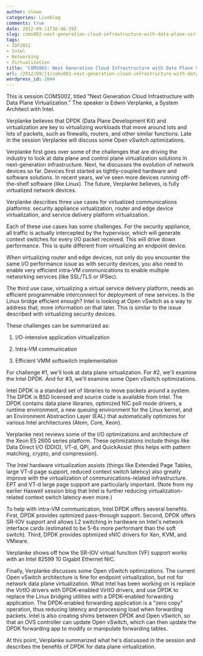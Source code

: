 ```yaml
---
author: slowe
categories: Liveblog
comments: true
date: 2012-09-11T16:46:19Z
slug: coms002-next-generation-cloud-infrastructure-with-data-plane-virtualization
tags:
- IDF2012
- Intel
- Networking
- Virtualization
title: 'COMS002: Next Generation Cloud Infrastructure with Data Plane Virtualization'
url: /2012/09/11/coms002-next-generation-cloud-infrastructure-with-data-plane-virtualization/
wordpress_id: 2844
---
```


This is session COMS002, titled "Next Generation Cloud Infrastructure with Data Plane Virtualization." The speaker is Edwin Verplanke, a System Architect with Intel.

Verplanke believes that DPDK (Data Plane Development Kit) and virtualization are key to virtualizing workloads that move around lots and lots of packets, such as firewalls, routers, and other similar functions. Late in the session Verplanke will discuss some Open vSwitch optimizations.

Verplanke first goes over some of the challenges that are driving the industry to look at data plane and control plane virtualization solutions in next-generation infrastructure. Next, he discusses the evolution of network devices so far. Devices first started as tightly-coupled hardware and software solutions. In recent years, we've seen more devices running off-the-shelf software (like Linux). The future, Verplanke believes, is fully virtualized network devices.

Verplanke describes three use cases for virtualized communications platforms: security appliance virtualization, router and edge device virtualization, and service delivery platform virtualization.

Each of these use cases has some challenges. For the security appliance, all traffic is actually intercepted by the hypervisor, which will generate context switches for every I/O packet received. This will drive down performance. This is quite different from virtualizing an endpoint device.

When virtualizing router and edge devices, not only do you encounter the same I/O performance issue as with security devices, you also need to enable very efficient intra-VM communications to enable multiple networking services (like SSL/TLS or IPSec).

The third use case, virtualizing a virtual service delivery platform, needs an efficient programmable interconnect for deployment of new services. Is the Linux bridge efficient enough? Intel is looking at Open vSwitch as a way to address that; more information on that later. This is similar to the issue described with virtualizing security devices.

These challenges can be summarized as:

1. I/O-intensive application virtualization

2. Intra-VM communication

3. Efficient VMM softswitch implementation

For challenge #1, we'll look at data plane virtualization. For #2, we'll examine the Intel DPDK. And for #3, we'll examine some Open vSwitch optimizations.

Intel DPDK is a standard set of libraries to move packets around a system. The DPDK is BSD licensed and source code is available from Intel. The DPDK contains data plane libraries, optimized NIC poll mode drivers, a runtime environment, a new queuing environment for the Linux kernel, and an Environment Abstraction Layer (EAL) that automatically optimizes for various Intel architectures (Atom, Core, Xeon).

Verplanke next reviews some of the I/O optimizations and architecture of the Xeon E5 2600 series platform. These optimizations include things like Data Direct I/O (DDIO), VT-d, QPI, and QuickAssist (this helps with pattern matching, crypto, and compression).

The Intel hardware virtualization assists (things like Extended Page Tables, large VT-d page support, reduced context switch latency) also greatly improve with the virtualization of communications-related infrastructure. EPT and VT-d large page support are particularly important. (Note from my earlier Haswell session blog that Intel is further reducing virtualization-related context switch latency even more.)

To help with intra-VM communication, Intel DPDK offers several benefits. First, DPDK provides optimized pass-through support. Second, DPDK offers SR-IOV support and allows L2 switching in hardware on Intel's network interface cards (estimated to be 5-6x more performant than the soft switch). Third, DPDK provides optimized vNIC drivers for Xen, KVM, and VMware.

Verplanke shows off how the SR-IOV virtual function (VF) support works with an Intel 82599 10 Gigabit Ethernet NIC.

Finally, Verplanke discusses some Open vSwitch optimizations. The current Open vSwitch architecture is fine for endpoint virtualization, but not for network data plane virtualization. What Intel has been working on is replace the VirtIO drivers with DPDK-enabled VirtIO drivers, and use DPDK to replace the Linux bridging utilities with a DPDK-enabled forwarding application. The DPDK-enabled forwarding application is a "zero copy" operation, thus reducing latency and processing load when forwarding packets. Intel is also creating shims between DPDK and Open vSwitch, so that an OVS controller can update Open vSwitch, which can then update the DPDK forwarding app to modify or manipulate forwarding tables.

At this point, Verplanke summarized what he's discussed in the session and describes the benefits of DPDK for data plane virtualization.
